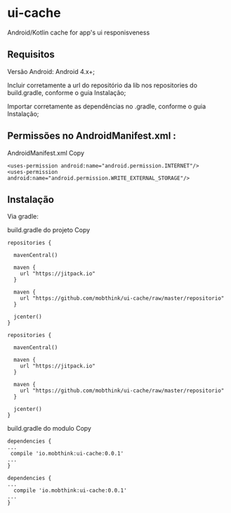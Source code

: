 # ui-cache
Android/Kotlin cache for app's ui responisveness

## Requisitos

Versão Android: Android 4.x+;

Incluir corretamente a url do repositório da lib nos repositories do build.gradle, conforme o guia Instalação;

Importar corretamente as dependências no .gradle, conforme o guia Instalação;

## Permissões no AndroidManifest.xml :

AndroidManifest.xml
 Copy
 ```
<uses-permission android:name="android.permission.INTERNET"/>
<uses-permission android:name="android.permission.WRITE_EXTERNAL_STORAGE"/>
```
## Instalação
Via gradle:

build.gradle do projeto
 Copy
```
repositories {

  mavenCentral()

  maven {
    url "https://jitpack.io"
  }

  maven {
    url "https://github.com/mobthink/ui-cache/raw/master/repositorio"
  }

  jcenter()
}
```

```
repositories {

  mavenCentral()

  maven {
    url "https://jitpack.io"
  }

  maven {
    url "https://github.com/mobthink/ui-cache/raw/master/repositorio"
  }

  jcenter()
}
```

build.gradle do modulo
 Copy
 ```
dependencies {
...
  compile 'io.mobthink:ui-cache:0.0.1'
...
}
```
```
dependencies {
...
  compile 'io.mobthink:ui-cache:0.0.1'
...
}
```
